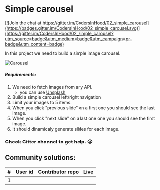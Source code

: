 # Simple carousel

[![Join the chat at https://gitter.im/CodersInHood/02_simple_carousel](https://badges.gitter.im/CodersInHood/02_simple_carousel.svg)](https://gitter.im/CodersInHood/02_simple_carousel?utm_source=badge&utm_medium=badge&utm_campaign=pr-badge&utm_content=badge)

In this project we need to build a simple image carousel.



![Carousel](https://github.com/CodersInHood/02_simple_carousel/blob/master/images/carousel.gif)

##### Requirements:

1. We need to fetch images from any API.
    - you can use [Unsplash](https://unsplash.com/developers)
2. Build a simple carousel left/right navigation
3. Limit your images to 5 items.
4. When you click "previous slide" on a first one you should see the last image.
5. When you click "next slide" on a last one one you should see the first image.
6. It should dinamicaly generate slides for each image.

### Check Gitter channel to get help. 😉

## Community solutions:

| # | User id | Contributor repo | Live|
|---|---|---|---|
| 1 |  |||

